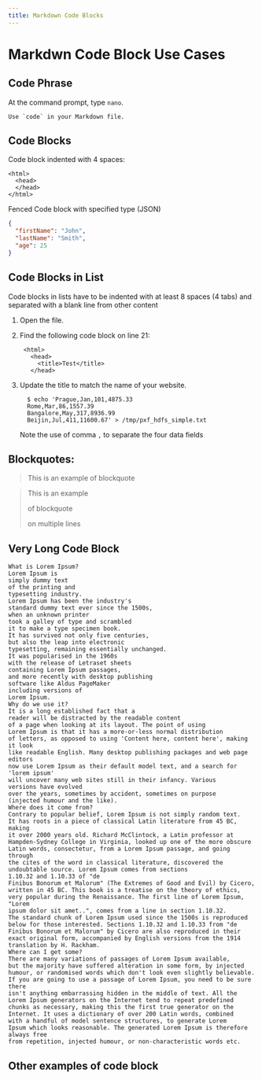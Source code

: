 ```yaml
---
title: Markdown Code Blocks
---
```


# Markdwn Code Block Use Cases

## Code Phrase

At the command prompt, type `nano`.

``Use `code` in your Markdown file.``

## Code Blocks

Code block indented with 4 spaces:

    <html>
      <head>
      </head>
    </html>

Fenced Code block with specified type (JSON)

```json
{
  "firstName": "John",
  "lastName": "Smith",
  "age": 25
}
```

## Code Blocks in List

 Code blocks in lists have to be indented with at least 8 spaces (4 tabs) and separated with a blank line from other content

1. Open the file.
1. Find the following code block on line 21:

        <html>
          <head>
            <title>Test</title>
          </head>

1. Update the title to match the name of your website.

    ``` shell
      $ echo 'Prague,Jan,101,4875.33
      Rome,Mar,86,1557.39
      Bangalore,May,317,8936.99
      Beijin,Jul,411,11600.67' > /tmp/pxf_hdfs_simple.txt
    ```

    Note the use of comma `,` to separate the four data fields

## Blockquotes:

> This is an example of blockquote

> This is an example
>
> of blockquote
>
> on multiple lines


## Very Long Code Block

    What is Lorem Ipsum?
    Lorem Ipsum is 
    simply dummy text 
    of the printing and 
    typesetting industry. 
    Lorem Ipsum has been the industry's 
    standard dummy text ever since the 1500s, 
    when an unknown printer 
    took a galley of type and scrambled 
    it to make a type specimen book. 
    It has survived not only five centuries, 
    but also the leap into electronic 
    typesetting, remaining essentially unchanged. 
    It was popularised in the 1960s 
    with the release of Letraset sheets 
    containing Lorem Ipsum passages, 
    and more recently with desktop publishing 
    software like Aldus PageMaker 
    including versions of 
    Lorem Ipsum.
    Why do we use it?
    It is a long established fact that a 
    reader will be distracted by the readable content 
    of a page when looking at its layout. The point of using 
    Lorem Ipsum is that it has a more-or-less normal distribution 
    of letters, as opposed to using 'Content here, content here', making it look 
    like readable English. Many desktop publishing packages and web page editors 
    now use Lorem Ipsum as their default model text, and a search for 'lorem ipsum' 
    will uncover many web sites still in their infancy. Various 
    versions have evolved 
    over the years, sometimes by accident, sometimes on purpose 
    (injected humour and the like).
    Where does it come from?
    Contrary to popular belief, Lorem Ipsum is not simply random text. 
    It has roots in a piece of classical Latin literature from 45 BC, making 
    it over 2000 years old. Richard McClintock, a Latin professor at 
    Hampden-Sydney College in Virginia, looked up one of the more obscure 
    Latin words, consectetur, from a Lorem Ipsum passage, and going through 
    the cites of the word in classical literature, discovered the 
    undoubtable source. Lorem Ipsum comes from sections 
    1.10.32 and 1.10.33 of "de 
    Finibus Bonorum et Malorum" (The Extremes of Good and Evil) by Cicero, 
    written in 45 BC. This book is a treatise on the theory of ethics, 
    very popular during the Renaissance. The first line of Lorem Ipsum, "Lorem 
    ipsum dolor sit amet..", comes from a line in section 1.10.32.
    The standard chunk of Lorem Ipsum used since the 1500s is reproduced 
    below for those interested. Sections 1.10.32 and 1.10.33 from "de 
    Finibus Bonorum et Malorum" by Cicero are also reproduced in their 
    exact original form, accompanied by English versions from the 1914 
    translation by H. Rackham.
    Where can I get some?
    There are many variations of passages of Lorem Ipsum available, 
    but the majority have suffered alteration in some form, by injected 
    humour, or randomised words which don't look even slightly believable. 
    If you are going to use a passage of Lorem Ipsum, you need to be sure there 
    isn't anything embarrassing hidden in the middle of text. All the 
    Lorem Ipsum generators on the Internet tend to repeat predefined 
    chunks as necessary, making this the first true generator on the 
    Internet. It uses a dictionary of over 200 Latin words, combined 
    with a handful of model sentence structures, to generate Lorem 
    Ipsum which looks reasonable. The generated Lorem Ipsum is therefore 
    always free 
    from repetition, injected humour, or non-characteristic words etc.

## Other examples of code block